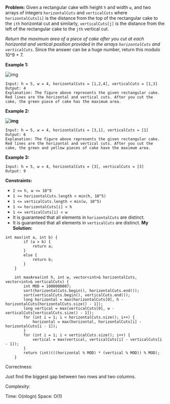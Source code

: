 **Problem:**
Given a rectangular cake with height `h` and width `w`, and two arrays of integers `horizontalCuts` and `verticalCuts` where `horizontalCuts[i]` is the distance from the top of the rectangular cake to the `ith` horizontal cut and similarly, `verticalCuts[j]` is the distance from the left of the rectangular cake to the `jth` vertical cut.

*Return the maximum area of a piece of cake after you cut at each horizontal and vertical position provided in the arrays `horizontalCuts` and `verticalCuts`.* Since the answer can be a huge number, return this modulo 10^9 + 7.

 

**Example 1:**

![img](https://assets.leetcode.com/uploads/2020/05/14/leetcode_max_area_2.png)

```
Input: h = 5, w = 4, horizontalCuts = [1,2,4], verticalCuts = [1,3]
Output: 4 
Explanation: The figure above represents the given rectangular cake. Red lines are the horizontal and vertical cuts. After you cut the cake, the green piece of cake has the maximum area.
```

**Example 2:**

**![img](https://assets.leetcode.com/uploads/2020/05/14/leetcode_max_area_3.png)**

```
Input: h = 5, w = 4, horizontalCuts = [3,1], verticalCuts = [1]
Output: 6
Explanation: The figure above represents the given rectangular cake. Red lines are the horizontal and vertical cuts. After you cut the cake, the green and yellow pieces of cake have the maximum area.
```

**Example 3:**

```
Input: h = 5, w = 4, horizontalCuts = [3], verticalCuts = [3]
Output: 9
```

 

**Constraints:**

- `2 <= h, w <= 10^9`
- `1 <= horizontalCuts.length < min(h, 10^5)`
- `1 <= verticalCuts.length < min(w, 10^5)`
- `1 <= horizontalCuts[i] < h`
- `1 <= verticalCuts[i] < w`
- It is guaranteed that all elements in `horizontalCuts` are distinct.
- It is guaranteed that all elements in `verticalCuts` are distinct.
**My Solution:**
```
int max(int a, int b) {
        if (a > b) {
            return a;
        }
        else {
            return b;
        }
    }
    
    int maxArea(int h, int w, vector<int>& horizontalCuts, vector<int>& verticalCuts) {
        int MOD = 1000000007;
        sort(horizontalCuts.begin(), horizontalCuts.end());
        sort(verticalCuts.begin(), verticalCuts.end());
        long horizontal = max(horizontalCuts[0], h - horizontalCuts[horizontalCuts.size() - 1]);
        long vertical = max(verticalCuts[0], w - verticalCuts[verticalCuts.size() - 1]);
        for (int i = 1; i < horizontalCuts.size(); i++) {
            horizontal = max(horizontal, horizontalCuts[i] - horizontalCuts[i - 1]);
        }
        for (int i = 1; i < verticalCuts.size(); i++) {
            vertical = max(vertical, verticalCuts[i] - verticalCuts[i - 1]);
        }
        return (int)(((horizontal % MOD) * (vertical % MOD)) % MOD);
    }
```
Correctness:

Just find the biggest gap between two rows and two columns.

Complexity:

Time: O(nlogn)
Space: O(1)